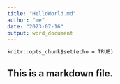 ```yaml
---
title: "HelloWorld.md"
author: "me"
date: "2023-07-16"
output: word_document
---
```


```{r setup, include=FALSE}
knitr::opts_chunk$set(echo = TRUE)
```

## This is a markdown file.